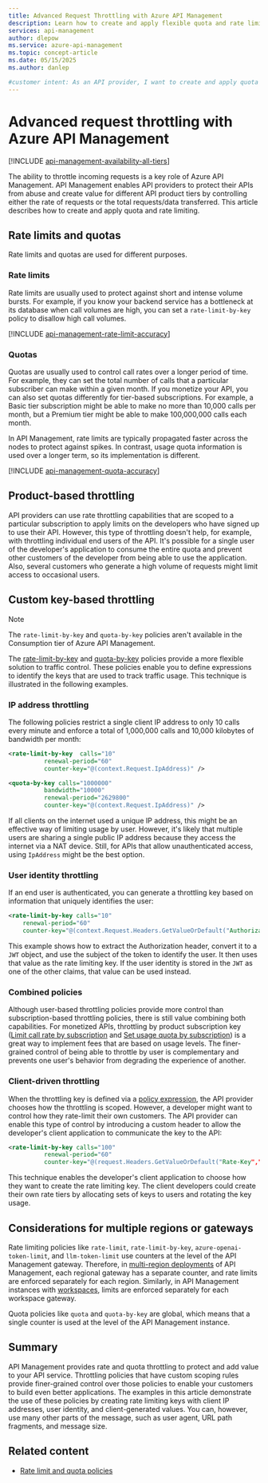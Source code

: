 ```yaml
---
title: Advanced Request Throttling with Azure API Management
description: Learn how to create and apply flexible quota and rate limiting policies by using Azure API Management.
services: api-management
author: dlepow
ms.service: azure-api-management
ms.topic: concept-article
ms.date: 05/15/2025
ms.author: danlep

#customer intent: As an API provider, I want to create and apply quota and rate limiting so that I can protect my APIs from abuse and/or create value for different API product tiers.
---
```


# Advanced request throttling with Azure API Management

[!INCLUDE [api-management-availability-all-tiers](../../includes/api-management-availability-all-tiers.md)]

The ability to throttle incoming requests is a key role of Azure API Management. API Management enables API providers to protect their APIs from abuse and create value for different API product tiers by controlling either the rate of requests or the total requests/data transferred. This article describes how to create and apply quota and rate limiting. 

## Rate limits and quotas

Rate limits and quotas are used for different purposes.

### Rate limits

Rate limits are usually used to protect against short and intense volume bursts. For example, if you know your backend service has a bottleneck at its database when call volumes are high, you can set a `rate-limit-by-key` policy to disallow high call volumes.

[!INCLUDE [api-management-rate-limit-accuracy](../../includes/api-management-rate-limit-accuracy.md)]


### Quotas

Quotas are usually used to control call rates over a longer period of time. For example, they can set the total number of calls that a particular subscriber can make within a given month. If you monetize your API, you can also set quotas differently for tier-based subscriptions. For example, a Basic tier subscription might be able to make no more than 10,000 calls per month, but a Premium tier might be able to make 100,000,000 calls each month.

In API Management, rate limits are typically propagated faster across the nodes to protect against spikes. In contrast, usage quota information is used over a longer term, so its implementation is different.

[!INCLUDE [api-management-quota-accuracy](../../includes/api-management-quota-accuracy.md)]


## Product-based throttling

API providers can use rate throttling capabilities that are scoped to a particular subscription to apply limits on the developers who have signed up to use their API. However, this type of throttling doesn't help, for example, with throttling individual end users of the API. It's possible for a single user of the developer's application to consume the entire quota and prevent other customers of the developer from being able to use the application. Also, several customers who generate a high volume of requests might limit access to occasional users.

## Custom key-based throttling

> [!NOTE]
> The `rate-limit-by-key` and `quota-by-key` policies aren't available in the Consumption tier of Azure API Management.  

The [rate-limit-by-key](rate-limit-by-key-policy.md) and [quota-by-key](quota-by-key-policy.md) policies provide a more flexible solution to traffic control. These policies enable you to define expressions to identify the keys that are used to track traffic usage. This technique is illustrated in the following examples. 

### IP address throttling

The following policies restrict a single client IP address to only 10 calls every minute and enforce a total of 1,000,000 calls and 10,000 kilobytes of bandwidth per month:

```xml
<rate-limit-by-key  calls="10"
          renewal-period="60"
          counter-key="@(context.Request.IpAddress)" />

<quota-by-key calls="1000000"
          bandwidth="10000"
          renewal-period="2629800"
          counter-key="@(context.Request.IpAddress)" />
```

If all clients on the internet used a unique IP address, this might be an effective way of limiting usage by user. However, it's likely that multiple users are sharing a single public IP address because they access the internet via a NAT device. Still, for APIs that allow unauthenticated access, using `IpAddress` might be the best option.

### User identity throttling

If an end user is authenticated, you can generate a throttling key based on information that uniquely identifies the user:

```xml
<rate-limit-by-key calls="10"
    renewal-period="60"
    counter-key="@(context.Request.Headers.GetValueOrDefault("Authorization","").AsJwt()?.Subject)" />
```

This example shows how to extract the Authorization header, convert it to a `JWT` object, and use the subject of the token to identify the user. It then uses that value as the rate limiting key. If the user identity is stored in the `JWT` as one of the other claims, that value can be used instead.

### Combined policies

Although user-based throttling policies provide more control than subscription-based throttling policies, there is still value combining both capabilities. For monetized APIs, throttling by product subscription key ([Limit call rate by subscription](rate-limit-policy.md) and [Set usage quota by subscription](quota-policy.md)) is a great way to implement fees that are based on usage levels. The finer-grained control of being able to throttle by user is complementary and prevents one user's behavior from degrading the experience of another. 

### Client-driven throttling

When the throttling key is defined via a [policy expression](./api-management-policy-expressions.md), the API provider chooses how the throttling is scoped. However, a developer might want to control how they rate-limit their own customers. The API provider can enable this type of control by introducing a custom header to allow the developer's client application to communicate the key to the API:

```xml
<rate-limit-by-key calls="100"
          renewal-period="60"
          counter-key="@(request.Headers.GetValueOrDefault("Rate-Key",""))"/>
```

This technique enables the developer's client application to choose how they want to create the rate limiting key. The client developers could create their own rate tiers by allocating sets of keys to users and rotating the key usage.

## Considerations for multiple regions or gateways

Rate limiting policies like `rate-limit`, `rate-limit-by-key`, `azure-openai-token-limit`, and `llm-token-limit` use counters at the level of the API Management gateway. Therefore, in [multi-region deployments](api-management-howto-deploy-multi-region.md) of API Management, each regional gateway has a separate counter, and rate limits are enforced separately for each region. Similarly, in API Management instances with [workspaces](workspaces-overview.md), limits are enforced separately for each workspace gateway. 

Quota policies like `quota` and `quota-by-key` are global, which means that a single counter is used at the level of the API Management instance. 

## Summary

API Management provides rate and quota throttling to protect and add value to your API service. Throttling policies that have custom scoping rules provide finer-grained control over those policies to enable your customers to build even better applications. The examples in this article demonstrate the use of these policies by creating rate limiting keys with client IP addresses, user identity, and client-generated values. You can, however, use many other parts of the message, such as user agent, URL path fragments, and message size.

## Related content

* [Rate limit and quota policies](api-management-policies.md#rate-limiting-and-quotas)
